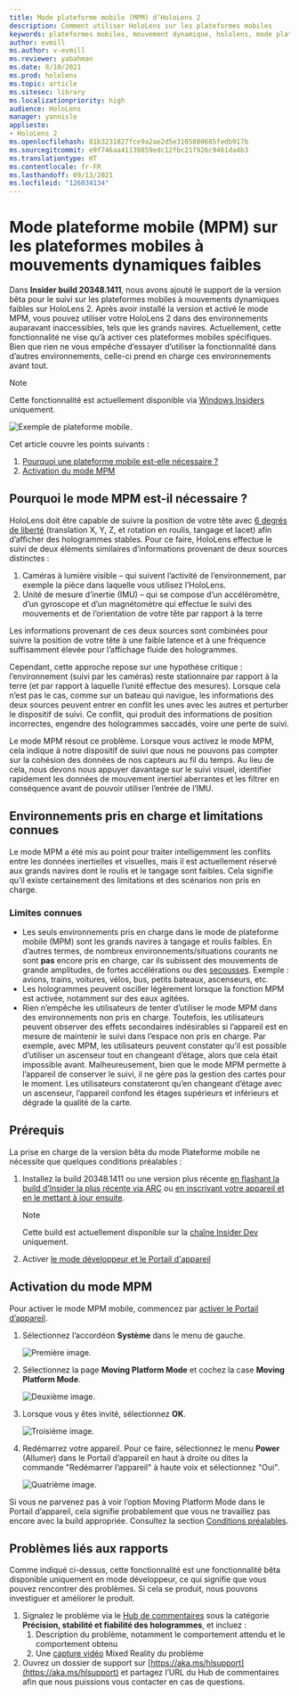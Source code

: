 ```yaml
---
title: Mode plateforme mobile (MPM) d’HoloLens 2
description: Comment utiliser HoloLens sur les plateformes mobiles
keywords: plateformes mobiles, mouvement dynamique, hololens, mode plateforme mobile
author: evmill
ms.author: v-evmill
ms.reviewer: yabahman
ms.date: 8/10/2021
ms.prod: hololens
ms.topic: article
ms.sitesec: library
ms.localizationpriority: high
audience: HoloLens
manager: yannisle
appliesto:
- HoloLens 2
ms.openlocfilehash: 81b3231827fce9a2ae2d5e3105800685fedb917b
ms.sourcegitcommit: e9f746aa41139859edc12fbc21f926c9461da4b3
ms.translationtype: HT
ms.contentlocale: fr-FR
ms.lasthandoff: 09/13/2021
ms.locfileid: "126034134"
---
```

# <a name="moving-platform-mode-on-low-dynamic-motion-moving-platforms"></a>Mode plateforme mobile (MPM) sur les plateformes mobiles à mouvements dynamiques faibles

Dans **Insider build 20348.1411**, nous avons ajouté le support de la version bêta pour le suivi sur les plateformes mobiles à mouvements dynamiques faibles sur HoloLens 2. Après avoir installé la version et activé le mode MPM, vous pouvez utiliser votre HoloLens 2 dans des environnements auparavant inaccessibles, tels que les grands navires. Actuellement, cette fonctionnalité ne vise qu’à activer ces plateformes mobiles spécifiques. Bien que rien ne vous empêche d’essayer d’utiliser la fonctionnalité dans d’autres environnements, celle-ci prend en charge ces environnements avant tout.

> [!NOTE]
> Cette fonctionnalité est actuellement disponible via [Windows Insiders](hololens-insider.md) uniquement.

![Exemple de plateforme mobile.](./images/mpm-compare.gif)

Cet article couvre les points suivants :

1. [Pourquoi une plateforme mobile est-elle nécessaire ?](#why-moving-platform-mode-is-necessary)
1. [Activation du mode MPM](#enabling-moving-platform-mode)

## <a name="why-moving-platform-mode-is-necessary"></a>Pourquoi le mode MPM est-il nécessaire ?

HoloLens doit être capable de suivre la position de votre tête avec [6 degrés de liberté](https://en.wikipedia.org/wiki/Six_degrees_of_freedom) (translation X, Y, Z, et rotation en roulis, tangage et lacet) afin d’afficher des hologrammes stables. Pour ce faire, HoloLens effectue le suivi de deux éléments similaires d’informations provenant de deux sources distinctes :

1. Caméras à lumière visible – qui suivent l’activité de l’environnement, par exemple la pièce dans laquelle vous utilisez l’HoloLens.
1. Unité de mesure d’inertie (IMU) – qui se compose d’un accéléromètre, d’un gyroscope et d’un magnétomètre qui effectue le suivi des mouvements et de l’orientation de votre tête par rapport à la terre

Les informations provenant de ces deux sources sont combinées pour suivre la position de votre tête à une faible latence et à une fréquence suffisamment élevée pour l’affichage fluide des hologrammes.

Cependant, cette approche repose sur une hypothèse critique : l’environnement (suivi par les caméras) reste stationnaire par rapport à la terre (et par rapport à laquelle l’unité effectue des mesures). Lorsque cela n’est pas le cas, comme sur un bateau qui navigue, les informations des deux sources peuvent entrer en conflit les unes avec les autres et perturber le dispositif de suivi. Ce conflit, qui produit des informations de position incorrectes, engendre des hologrammes saccadés, voire une perte de suivi.

Le mode MPM résout ce problème. Lorsque vous activez le mode MPM, cela indique à notre dispositif de suivi que nous ne pouvons pas compter sur la cohésion des données de nos capteurs au fil du temps. Au lieu de cela, nous devons nous appuyer davantage sur le suivi visuel, identifier rapidement les données de mouvement inertiel aberrantes et les filtrer en conséquence avant de pouvoir utiliser l’entrée de l’IMU.

## <a name="supported-environments-and-known-limitations"></a>Environnements pris en charge et limitations connues

Le mode MPM a été mis au point pour traiter intelligemment les conflits entre les données inertielles et visuelles, mais il est actuellement réservé aux grands navires dont le roulis et le tangage sont faibles. Cela signifie qu’il existe certainement des limitations et des scénarios non pris en charge.

### <a name="known-limitations"></a>Limites connues

- Les seuls environnements pris en charge dans le mode de plateforme mobile (MPM) sont les grands navires à tangage et roulis faibles. En d’autres termes, de nombreux environnements/situations courants ne sont **pas** encore pris en charge, car ils subissent des mouvements de grande amplitudes, de fortes accélérations ou des [secousses](https://en.wikipedia.org/wiki/Jerk_(physics)). Exemple : avions, trains, voitures, vélos, bus, petits bateaux, ascenseurs, etc.
- Les hologrammes peuvent osciller légèrement lorsque la fonction MPM est activée, notamment sur des eaux agitées.
- Rien n’empêche les utilisateurs de tenter d’utiliser le mode MPM dans des environnements non pris en charge. Toutefois, les utilisateurs peuvent observer des effets secondaires indésirables si l’appareil est en mesure de maintenir le suivi dans l’espace non pris en charge. Par exemple, avec MPM, les utilisateurs peuvent constater qu’il est possible d’utiliser un ascenseur tout en changeant d’étage, alors que cela était impossible avant. Malheureusement, bien que le mode MPM permette à l’appareil de conserver le suivi, il ne gère pas la gestion des cartes pour le moment. Les utilisateurs constateront qu’en changeant d’étage avec un ascenseur, l’appareil confond les étages supérieurs et inférieurs et dégrade la qualité de la carte.

## <a name="prerequisites"></a>Prérequis

La prise en charge de la version bêta du mode Plateforme mobile ne nécessite que quelques conditions préalables :

1. Installez la build 20348.1411 ou une version plus récente [en flashant la build d’Insider la plus récente via ARC](hololens-insider.md#ffu-download-and-flash-directions) ou [en inscrivant votre appareil et en le mettant à jour ensuite](hololens-insider.md#start-receiving-insider-builds).

   > [!NOTE]
   > Cette build est actuellement disponible sur la [chaîne Insider Dev](hololens-insider.md#start-receiving-insider-builds) uniquement.

2. Activer [le mode développeur et le Portail d'appareil](/mixed-reality/develop/platform-capabilities-and-apis/using-the-windows-device-portal)

## <a name="enabling-moving-platform-mode"></a>Activation du mode MPM

Pour activer le mode MPM mobile, commencez par [activer le Portail d’appareil](/windows/mixed-reality/develop/platform-capabilities-and-apis/using-the-windows-device-portal).

1. Sélectionnez l’accordéon **Système** dans le menu de gauche.

   ![Première image.](.\images\mpm-01.png)

2. Sélectionnez la page **Moving Platform Mode** et cochez la case **Moving Platform Mode**.

    ![Deuxième image.](.\images\mpm-02.png)

3. Lorsque vous y êtes invité, sélectionnez **OK**.

   ![Troisième image.](.\images\mpm-03.png)

4. Redémarrez votre appareil. Pour ce faire, sélectionnez le menu **Power** (Allumer) dans le Portail d’appareil en haut à droite ou dites la commande &quot;Redémarrer l’appareil&quot; à haute voix et sélectionnez &quot;Oui&quot;.

   ![Quatrième image.](.\images\mpm-04.png)

Si vous ne parvenez pas à voir l’option Moving Platform Mode dans le Portail d’appareil, cela signifie probablement que vous ne travaillez pas encore avec la build appropriée. Consultez la section [Conditions préalables](#prerequisites).

## <a name="reporting-issues"></a>Problèmes liés aux rapports

Comme indiqué ci-dessus, cette fonctionnalité est une fonctionnalité bêta disponible uniquement en mode développeur, ce qui signifie que vous pouvez rencontrer des problèmes. Si cela se produit, nous pouvons investiguer et améliorer le produit.

1. Signalez le problème via le [Hub de commentaires](hololens-feedback.md) sous la catégorie **Précision, stabilité et fiabilité des hologrammes**, et incluez :
    1. Description du problème, notamment le comportement attendu et le comportement obtenu
    1. Une [capture vidéo](holographic-photos-and-videos.md#capture-a-mixed-reality-video) Mixed Reality du problème
2.  Ouvrez un dossier de support sur [https://aka.ms/hlsupport](https://aka.ms/hlsupport) et partagez l’URL du Hub de commentaires afin que nous puissions vous contacter en cas de questions.